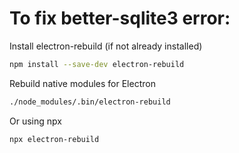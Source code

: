 # To fix better-sqlite3 error:

Install electron-rebuild (if not already installed)
```bash
npm install --save-dev electron-rebuild
```

Rebuild native modules for Electron
```bash
./node_modules/.bin/electron-rebuild
```

Or using npx
```bash
npx electron-rebuild
```